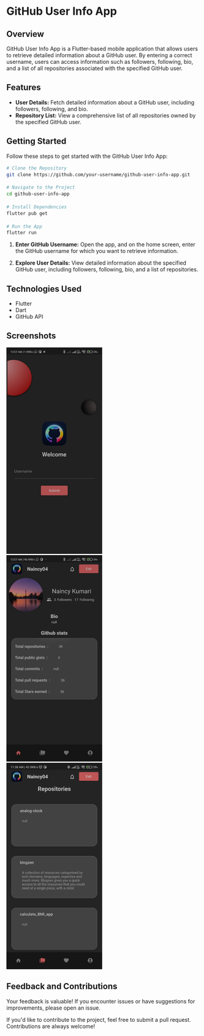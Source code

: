 # GitHub User Info App

## Overview
GitHub User Info App is a Flutter-based mobile application that allows users to retrieve detailed information about a GitHub user. By entering a correct username, users can access information such as followers, following, bio, and a list of all repositories associated with the specified GitHub user.

## Features
- **User Details:** Fetch detailed information about a GitHub user, including followers, following, and bio.
- **Repository List:** View a comprehensive list of all repositories owned by the specified GitHub user.      

## Getting Started
Follow these steps to get started with the GitHub User Info App:        

```bash
# Clone the Repository
git clone https://github.com/your-username/github-user-info-app.git

# Navigate to the Project
cd github-user-info-app

# Install Dependencies
flutter pub get
              
# Run the App
flutter run

```
1. **Enter GitHub Username:**
   Open the app, and on the home screen, enter the GitHub username for which you want to retrieve information.

2. **Explore User Details:**
   View detailed information about the specified GitHub user, including followers, following, bio, and a list of repositories.

## Technologies Used
- Flutter
- Dart
- GitHub API

## Screenshots
<img src="https://github.com/Naincy04/github-user-info-app/raw/master/ss.jpeg" width="250" height="538"> &nbsp; &nbsp; &nbsp; &nbsp;  <img src="https://github.com/Naincy04/github-user-info-app/raw/master/ss2.jpeg" width="250" height="538">  &nbsp; &nbsp; &nbsp; &nbsp;  <img src="https://github.com/Naincy04/github-user-info-app/blob/master/Screenshot_2024-03-09-11-38-12-407_com.example.github_user_info_app.jpg" width="250" height="538">          


## Feedback and Contributions
Your feedback is valuable! If you encounter issues or have suggestions for improvements, please open an issue.

If you'd like to contribute to the project, feel free to submit a pull request. Contributions are always welcome!

